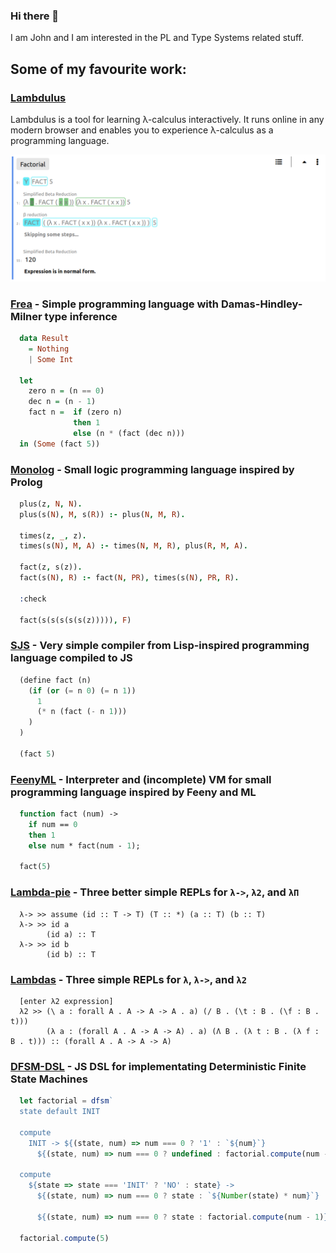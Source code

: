 ### Hi there 👋

I am John and I am interested in the PL and Type Systems related stuff.

## Some of my favourite work:

### [Lambdulus](https://github.com/lambdulus/frontend)

Lambdulus is a tool for learning λ-calculus interactively. It runs online in any modern browser and enables you to experience λ-calculus as a programming language.

![Screenshot of the part of the Lambdulus web interface](./imgs/lambdulus-frontend-fact.png)


### [Frea](https://github.com/Taskkill/frea) - Simple programming language with Damas-Hindley-Milner type inference

```haskell
  data Result
    = Nothing
    | Some Int

  let
    zero n = (n == 0)
    dec n = (n - 1)
    fact n =  if (zero n)
              then 1
              else (n * (fact (dec n)))
  in (Some (fact 5))
```


### [Monolog](https://github.com/Taskkill/monolog) - Small logic programming language inspired by Prolog

```prolog
  plus(z, N, N).
  plus(s(N), M, s(R)) :- plus(N, M, R).
  
  times(z, _, z).
  times(s(N), M, A) :- times(N, M, R), plus(R, M, A).
  
  fact(z, s(z)).
  fact(s(N), R) :- fact(N, PR), times(s(N), PR, R).

  :check

  fact(s(s(s(s(s(z))))), F)
```


### [SJS](https://github.com/Taskkill/sjs) - Very simple compiler from Lisp-inspired programming language compiled to JS

```lisp
  (define fact (n)
    (if (or (= n 0) (= n 1))
      1
      (* n (fact (- n 1)))
    )
  )

  (fact 5)
```


### [FeenyML](https://github.com/Taskkill/FeenyML) - Interpreter and (incomplete) VM for small programming language inspired by Feeny and ML

```ml
  function fact (num) ->
    if num == 0
    then 1
    else num * fact(num - 1);

  fact(5)
```


### [Lambda-pie](https://github.com/Taskkill/lambda-pie) - Three better simple REPLs for `λ->`, `λ2`, and `λΠ`

```
  λ-> >> assume (id :: T -> T) (T :: *) (a :: T) (b :: T)
  λ-> >> id a
        (id a) :: T
  λ-> >> id b
        (id b) :: T
```


### [Lambdas](https://github.com/Taskkill/lambdas) - Three simple REPLs for `λ`, `λ->`, and `λ2`

```
  [enter λ2 expression]
  λ2 >> (\ a : forall A . A -> A -> A . a) (/ B . (\t : B . (\f : B . t)))
        (λ a : (forall A . A -> A -> A) . a) (Λ B . (λ t : B . (λ f : B . t))) :: (forall A . A -> A -> A)
```


### [DFSM-DSL](https://github.com/Taskkill/dfsm-dsl) - JS DSL for implementating Deterministic Finite State Machines

```javascript
  let factorial = dfsm`
  state default INIT

  compute
    INIT -> ${(state, num) => num === 0 ? '1' : `${num}`}
      ${(state, num) => num === 0 ? undefined : factorial.compute(num - 1)} .

  compute
    ${state => state === 'INIT' ? 'NO' : state} ->
      ${(state, num) => num === 0 ? state : `${Number(state) * num}`}
      
      ${(state, num) => num === 0 ? state : factorial.compute(num - 1)} .`

  factorial.compute(5)
```